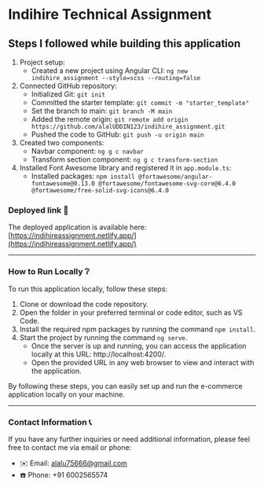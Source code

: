 # Indihire Technical Assignment

## Steps I followed while building this application

1. Project setup:
   - Created a new project using Angular CLI: `ng new indihire_assignment --style=scss --routing=false`
2. Connected GitHub repository:
   - Initialized Git: `git init`
   - Committed the starter template: `git commit -m "starter_template"`
   - Set the branch to main: `git branch -M main`
   - Added the remote origin: `git remote add origin https://github.com/alalUDDIN123/indihire_assignment.git`
   - Pushed the code to GitHub: `git push -u origin main`
3. Created two components:
   - Navbar component: `ng g c navbar`
   - Transform section component: `ng g c transform-section`
4. Installed Font Awesome library and registered it in `app.module.ts`:
   - Installed packages: `npm install @fortawesome/angular-fontawesome@0.13.0 @fortawesome/fontawesome-svg-core@6.4.0 @fortawesome/free-solid-svg-icons@6.4.0`

### **Deployed link** 🚀 
The deployed application is available here: [https://indihireassignment.netlify.app/](https://indihireassignment.netlify.app/)

---

### **How to Run Locally** ❔

To run this application locally, follow these steps:

1. Clone or download the code repository.
2. Open the folder in your preferred terminal or code editor, such as VS Code.
3. Install the required npm packages by running the command `npm install`.
4. Start the project by running the command `ng serve`.
   - Once the server is up and running, you can access the application locally at this URL: http://localhost:4200/.
   - Open the provided URL in any web browser to view and interact with the application.

By following these steps, you can easily set up and run the e-commerce application locally on your machine.

---

### **Contact Information** 📞

If you have any further inquiries or need additional information, please feel free to contact me via email or phone:

- ✉️ Email: alalu75666@gmail.com
- ☎️ Phone: +91 6002565574